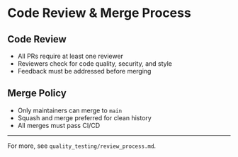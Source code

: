 # Code Review & Merge Process

## Code Review
- All PRs require at least one reviewer
- Reviewers check for code quality, security, and style
- Feedback must be addressed before merging

## Merge Policy
- Only maintainers can merge to `main`
- Squash and merge preferred for clean history
- All merges must pass CI/CD

---

For more, see `quality_testing/review_process.md`.
